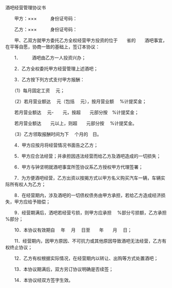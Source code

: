 



酒吧经营管理协议书



 

　　甲方：×××　　　身份证号码：

　　乙方：×××　　　身份证号码：　　

　　甲、乙双方就甲方委托乙方全权经营甲方投资的位于　　省的　　酒吧事宜，在平等自愿，协商一致的基础上，签订本协议：

　　1．　　　酒吧由乙方一人投资兴办；

　　2．乙方全权委托甲方经营管理上述酒吧；

　　3．乙方按下列方式支付甲方报酬：

　　（1）每月固定工资　 元；

　　（2）若月营业额达　 元（包括　 元），按月营业额　 %计提奖金；

　　若月营业额达　 元-　　元，按超　　元部分按　%计提奖金；

　　若月营业额达　　元以上，则超　　元部分按　 %计提奖金。

　　（3）乙方领取报酬时间为下　 个月的　日。

　　4．甲方应按月将经营情况书面告之乙方；

　　5．甲方应合法经营；并承担因违法经营而给乙方及酒吧造成的一切损失；

　　6．甲方与钟坚明就酒吧事宜所签协议系乙方授权甲方代理签署；

　　7．为方便酒吧经营，乙方出资以按揭方式以甲方名义购买汽车一辆，车辆实际所有权人为乙方；

　　8．在经营期内，涉及酒吧的一切债权债务由甲方承担，若给乙方造成经济损失，甲方应给予赔偿；

　　9．经营期满后，洒吧若经营亏损，则甲方应承担　 %部分亏损额，乙方承担　 %部分；

　　10．本协议有效期自　 年　 月　 日至　　年　　月　 日；

　　11．经营期内，因甲方原因、不可抗力或其他原因导致酒吧无法经营，乙方有权终止协议；

　　12．乙方有权根据实际情况，在经营期内以转让、出购等方式处置酒吧；

　　13．本协议期满后，双方另订协议明确是否续签；

　　14．本协议经双方签字生效。

　　